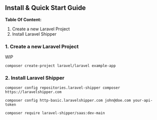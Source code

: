 ## Install & Quick Start Guide

**Table Of Content:**

1. Create a new Laravel Project
2. Install Laravel Shipper

### 1. Create a new Laravel Project

WIP

```
composer create-project laravel/laravel example-app
```


### 2. Install Laravel Shipper

```
composer config repositories.laravel-shipper composer https://laravelshipper.com
```

```
composer config http-basic.laravelshipper.com john@doe.com your-api-token
```

```
composer require laravel-shipper/saas:dev-main
```

